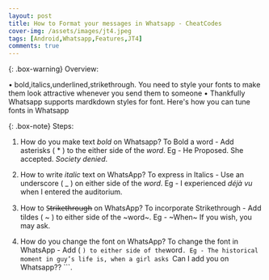 ```yaml
---
layout: post
title: How to Format your messages in Whatsapp - CheatCodes
cover-img: /assets/images/jt4.jpeg
tags: [Android,Whatsapp,Features,JT4]
comments: true
---
```


{: .box-warning}
Overview:

• bold,italics,underlined,strikethrough. You need to style your fonts to make them look attractive whenever you send them to someone
• Thankfully Whatsapp supports mardkdown styles for font. Here's how you can tune fonts in Whatsapp


{: .box-note}
Steps:

1. How do you make text *bold* on Whatsapp?
   To Bold a word - Add asterisks ( * ) to the either side of the *word*.
   Eg - He Proposed. She accepted. *Society denied*.

2. How to write _italic_ text on WhatsApp? 
   To express in Italics - Use an underscore ( _ ) on either side of the _word_.
   Eg - I experienced _déjà vu_ when I entered the auditorium.

3. How to S̶t̶r̶i̶k̶e̶t̶h̶r̶o̶u̶g̶h̶ on WhatsApp?
   To incorporate Strikethrough  - Add tildes ( ~ ) to either side of the ~word~.
   Eg - ~When~ If you wish, you may ask.

4. How do you change the font on WhatsApp?
   To change the font in WhatsApp - Add ( ``` ) to either side of the ```word```.
   Eg - The historical moment in guy’s life is, when a girl asks ```Can I add you on Whatsapp?? ```.
